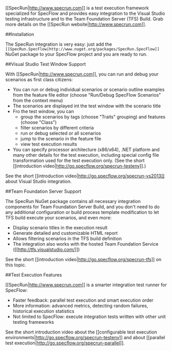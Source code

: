 [[SpecRun|http://www.specrun.com]] is a test execution framework specialized for SpecFlow and provides easy integration to the Visual Studio testing infrastructure and to the Team Foundation Server (TFS) Build. Grab more details on the [[SpecRun website|http://www.specrun.com]].

##Installation

The SpecRun integration is very easy: just add the `[[SpecRun.SpecFlow|http://www.nuget.org/packages/SpecRun.SpecFlow]]` NuGet package to your SpecFlow project and you are ready to run. 

##Visual Studio Test Window Support

With [[SpecRun|http://www.specrun.com]], you can run and debug your scenarios as first class citizens:

* You can run or debug individual scenarios or scenario outline examples from the feature file editor (choose "Run/Debug SpecFlow Scenarios" from the context menu)
* The scenarios are displayed int the test window with the scenario title
* Fro the test window, you can 
  * group the scenarios by tags (choose "Traits" grouping) and features (choose "Class")
  * filter scenarios by different criteria
  * run or debug selected or all scenarios
  * jump to the scenario in the feature file
  * view test execution results
* You can specify processor architecture (x86/x64), .NET platform and many other details for the test execution, including special config file transformation used for the test execution only. (See the short [[introduction video|http://go.specflow.org/specrun-testenv]].)

See the short [[introduction video|http://go.specflow.org/specrun-vs2013]] about Visual Studio integration.

##Team Foundation Server Support

The SpecRun NuGet package contains all necessary integration components for Team Foundation Server Build, and you don't need to do any additional configuration or build process template modification to let TFS build execute your scenarios, and even more:

* Display scenario titles in the execution result
* Generate detailed and customizable HTML report
* Allows filtering scenarios in the TFS build definition
* The integration also works with the hosted Team Foundation Service ([[http://tfs.visualstudio.com/]])

See the short [[introduction video|http://go.specflow.org/specrun-tfs]] on this topic.

##Test Execution Features

[[SpecRun|http://www.specrun.com]] is a smarter integration test runner for SpecFlow: 

* Faster feedback: parallel test execution and smart execution order
* More information: advanced metrics, detecting random failures, historical execution statistics
* Not limited to SpecFlow: execute integration tests written with other unit testing frameworks

See the short introduction video about the [[configurable test execution environments|http://go.specflow.org/specrun-testenv]] and about [[parallel test execution|http://go.specflow.org/specrun-parallel]].